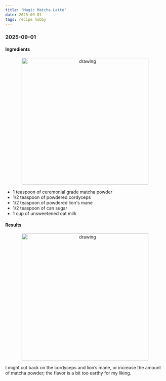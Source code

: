 ```yaml
---
title: "Magic Matcha Latte"
date: 2025-09-01
tags: recipe hobby
---
```


<h3> 2025-09-01 </h3>
<h4> Ingredients </h4>

<p align="center">
<img src="https://paulxu.me/images/2025-09-01/IMG_6085.jpeg" alt="drawing" width="400"/>
</p>

- 1 teaspoon of ceremonial grade matcha powder
- 1/2 teaspoon of powdered cordyceps
- 1/2 teaspoon of powdered lion's mane
- 1/2 teaspoon of can sugar
- 1 cup of unsweetened oat milk

<h4> Results </h4>

<p align="center">
<img src="https://paulxu.me/images/2025-09-01/IMG_6086.jpeg" alt="drawing" width="400"/>
</p>

I might cut back on the cordyceps and lion’s mane, or increase the amount of matcha powder; the flavor is a bit too earthy for my liking.

